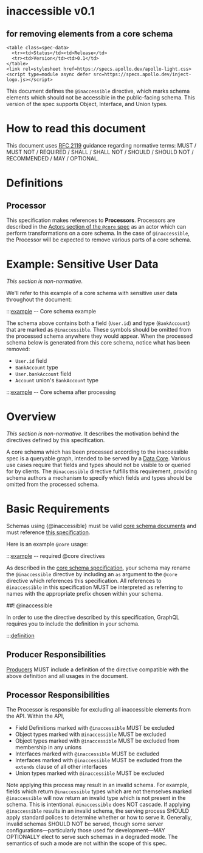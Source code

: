 # inaccessible v0.1

<h2>for removing elements from a core schema</h2>

```raw html
<table class=spec-data>
  <tr><td>Status</td><td>Release</td>
  <tr><td>Version</td><td>0.1</td>
</table>
<link rel=stylesheet href=https://specs.apollo.dev/apollo-light.css>
<script type=module async defer src=https://specs.apollo.dev/inject-logo.js></script>
```

This document defines the `@inaccessible` directive, which marks schema elements which should not be accessible in the public-facing schema. This version of the spec supports Object, Interface, and Union types.

# How to read this document

This document uses [RFC 2119](https://www.ietf.org/rfc/rfc2119.txt) guidance regarding normative terms: MUST / MUST NOT / REQUIRED / SHALL / SHALL NOT / SHOULD / SHOULD NOT / RECOMMENDED / MAY / OPTIONAL.

# Definitions

## Processor

This specification makes references to **Processors**. Processors are described in the [Actors section of the `@core` spec](https://specs.apollo.dev/core/v0.2/#sec-Actors) as an actor which can perform transformations on a core schema. In the case of `@inaccessible`, the Processor will be expected to remove various parts of a core schema.

# Example: Sensitive User Data

*This section is non-normative.*

We'll refer to this example of a core schema with sensitive user data throughout the document:

:::[example](./schema.graphql) -- Core schema example

The schema above contains both a field (`User.id`) and type (`BankAccount`) that are marked as `@inaccessible`. These symbols should be omitted from the processed schema anywhere they would appear. When the processed schema below is generated from this core schema, notice what has been removed:
* `User.id` field
* `BankAccount` type
* `User.bankAccount` field
* `Account` union's `BankAccount` type

:::[example](./processedSchema.graphql) -- Core schema after processing

# Overview

*This section is non-normative.* It describes the motivation behind the directives defined by this specification.

A core schema which has been processed according to the inaccessible spec is a queryable graph, intended to be served by a [Data Core](https://specs.apollo.dev/core/v0.2/#sec-Actors). Various use cases require that fields and types should not be visible to or queried for by clients. The `@inaccessible` directive fulfills this requirement, providing schema authors a mechanism to specify which fields and types should be omitted from the processed schema.

# Basic Requirements

Schemas using {@inaccessible} must be valid [core schema documents](https://specs.apollo.dev/core/v0.2) and must reference [this specification](#).

Here is an example `@core` usage:

:::[example](./coreDirectives.graphql) -- required @core directives

As described in the [core schema specification](https://specs.apollo.dev/core/v0.2/#sec-Prefixing), your schema may rename the `@inaccessible` directive by including an `as` argument to the `@core` directive which references this specification. All references to `@inaccessible` in this specification MUST be interpreted as referring to names with the appropriate prefix chosen within your schema.

##! @inaccessible

In order to use the directive described by this specification, GraphQL requires you to include the definition in your schema.

:::[definition](./inaccessible-v0.1.graphql)

## Producer Responsibilities

[Producers](https://specs.apollo.dev/core/v0.2/#sec-Actors) MUST include a definition of the directive compatible with the above definition and all usages in the document.

## Processor Responsibilities

The Processor is responsible for excluding all inaccessible elements from the API. Within the API,

- Field Definitions marked with `@inaccessible` MUST be excluded
- Object types marked with `@inaccessible` MUST be excluded
- Object types marked with `@inaccessible` MUST be excluded from membership in any unions
- Interfaces marked with `@inaccessible` MUST be excluded
- Interfaces marked with `@inaccessible` MUST be excluded from the `extends` clause of all other interfaces
- Union types marked with `@inaccessible` MUST be excluded

Note applying this process may result in an invalid schema. For example, fields which return `@inaccessible` types which are not themselves marked `@inaccessible` will now return an invalid type which is not present in the schema. This is intentional. `@inaccessible` does NOT cascade. If applying `@inaccessible` results in an invalid schema, the serving process SHOULD apply standard polices to determine whether or how to serve it. Generally, invalid schemas SHOULD NOT be served, though some server configurations—particularly those used for development—MAY OPTIONALLY elect to serve such schemas in a degraded mode. The semantics of such a mode are not within the scope of this spec.